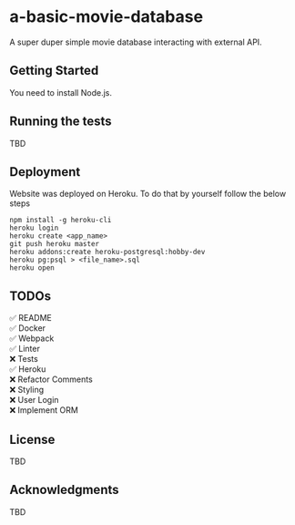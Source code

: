 # a-basic-movie-database

A super duper simple movie database interacting with external API.

## Getting Started

You need to install Node.js.

## Running the tests

TBD

## Deployment

Website was deployed on Heroku. To do that by yourself follow the below steps

```
npm install -g heroku-cli
heroku login
heroku create <app_name>
git push heroku master
heroku addons:create heroku-postgresql:hobby-dev
heroku pg:psql > <file_name>.sql
heroku open
```

## TODOs

✅ README\
✅ Docker\
✅ Webpack\
✅ Linter\
❌ Tests\
✅ Heroku\
❌ Refactor Comments\
❌ Styling\
❌ User Login\
❌ Implement ORM

## License

TBD

## Acknowledgments

TBD
